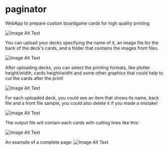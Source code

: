 # paginator
WebApp to prepare custom boardgame cards for high quality printing

![Image Alt Text](https://i.imgur.com/Bk6Xc87.png)


You can upload your decks specifying the name of it, an image file for the back of the deck's cards, and a folder that contains the images front files.

![Image Alt Text](https://i.imgur.com/orIhuJN.png)

After uploading decks, you can select the printing formats, like plotter height/width, cards height/widht and some other graphics that could help to cut the cards after the print!

![Image Alt Text](https://i.imgur.com/2DlvD88.png)

For each uploaded deck, you could see an item that shows its name, back file and a front file sample, you could also delete it if you made a mistake!

![Image Alt Text](https://i.imgur.com/kRSTuuc.png)

The output file will contain each cards with cutting lines like this:

![Image Alt Text](https://i.imgur.com/TNNRipa.png)


An example of a complete page:
![Image Alt Text](https://i.imgur.com/WD1L39O.png)
